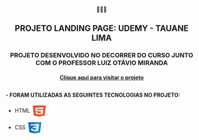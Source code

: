 <P align="center">👩🏻‍💻</P>
<h2 align="center">PROJETO LANDING PAGE: UDEMY - TAUANE LIMA</h2>

<h3 align="center">PROJETO DESENVOLVIDO NO DECORRER DO CURSO JUNTO COM O PROFESSOR LUIZ OTÁVIO MIRANDA</h3>

<h4 align="center"><a href="https://https://projeto-fokus-alura-jinm.vercel.app/(https://projetolandingpage-udemy.netlify.app/#)" align="center">Clique aqui para visitar o projeto<a/></h4>

##

<h4>‣ FORAM UTILIZADAS AS SEGUINTES TECNOLOGIAS NO PROJETO:</h4>

- HTML <img align="center" alt="HTML" height="30" width="40" src="https://raw.githubusercontent.com/devicons/devicon/master/icons/html5/html5-original.svg">

- CSS <img align="center" alt="CSS" height="30" width="40" src="https://raw.githubusercontent.com/devicons/devicon/master/icons/css3/css3-original.svg">
